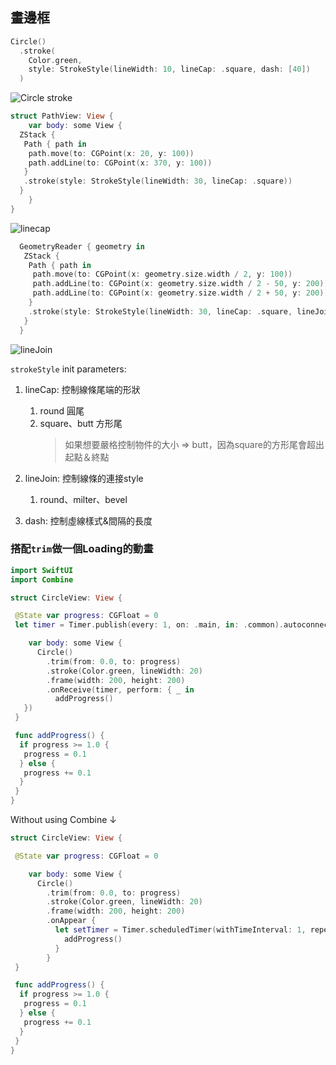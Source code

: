 

## 畫邊框

```swift
Circle()
  .stroke(
    Color.green,
    style: StrokeStyle(lineWidth: 10, lineCap: .square, dash: [40])
  )
```

![Circle stroke](/assets/images/project%20brainstorming.flavor%20flash%20journal.View.CircleStroker.png)

```swift
struct PathView: View {
    var body: some View {
  ZStack {
   Path { path in
    path.move(to: CGPoint(x: 20, y: 100))
    path.addLine(to: CGPoint(x: 370, y: 100))
   }
   .stroke(style: StrokeStyle(lineWidth: 30, lineCap: .square))
  }
    }
}
```

![linecap](/assets/images/project%20brainstorming.flavor%20flash%20journal.View.stroke_linecap.png)

```swift
  GeometryReader { geometry in
   ZStack {
    Path { path in
     path.move(to: CGPoint(x: geometry.size.width / 2, y: 100))
     path.addLine(to: CGPoint(x: geometry.size.width / 2 - 50, y: 200))
     path.addLine(to: CGPoint(x: geometry.size.width / 2 + 50, y: 200))
    }
    .stroke(style: StrokeStyle(lineWidth: 30, lineCap: .square, lineJoin: .round))
   }
  }
```

![lineJoin](/assets/images/project%20brainstorming.flavor%20flash%20journal.View.lineJoin.png)

`strokeStyle` init parameters:

1. lineCap: 控制線條尾端的形狀
   1. round 圓尾
   2. square、butt 方形尾
      > 如果想要嚴格控制物件的大小 => butt，因為square的方形尾會超出起點＆終點

2. lineJoin: 控制線條的連接style
   1. round、milter、bevel
3. dash: 控制虛線樣式&間隔的長度

### 搭配`trim`做一個Loading的動畫

```swift
import SwiftUI
import Combine

struct CircleView: View {

 @State var progress: CGFloat = 0
 let timer = Timer.publish(every: 1, on: .main, in: .common).autoconnect()

    var body: some View {
      Circle()
        .trim(from: 0.0, to: progress)
        .stroke(Color.green, lineWidth: 20)
        .frame(width: 200, height: 200)
        .onReceive(timer, perform: { _ in
          addProgress()
   })
 }

 func addProgress() {
  if progress >= 1.0 {
   progress = 0.1
  } else {
   progress += 0.1
  }
 }
}
```

Without using Combine ↓

```swift
struct CircleView: View {

 @State var progress: CGFloat = 0

    var body: some View {
      Circle()
        .trim(from: 0.0, to: progress)
        .stroke(Color.green, lineWidth: 20)
        .frame(width: 200, height: 200)
        .onAppear {
          let setTimer = Timer.scheduledTimer(withTimeInterval: 1, repeats: true) { timer in
            addProgress()
          }
        }
 }

 func addProgress() {
  if progress >= 1.0 {
   progress = 0.1
  } else {
   progress += 0.1
  }
 }
}
```
